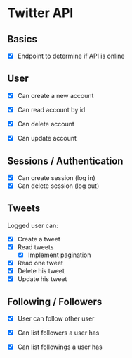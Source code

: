 # Twitter API

## Basics

- [x] Endpoint to determine if API is online

## User

- [X] Can create a new account
- [X] Can read account by id
- [X] Can delete account
- [X] Can update account


## Sessions / Authentication

- [X] Can create session (log in)
- [X] Can delete session (log out)

## Tweets

Logged user can:

- [X] Create a tweet
- [X] Read tweets
  - [X] Implement pagination
- [X] Read one tweet
- [X] Delete his tweet
- [X] Update his tweet

## Following / Followers

- [X] User can follow other user
- [X] Can list followers a user has
- [X] Can list followings a user has
 
